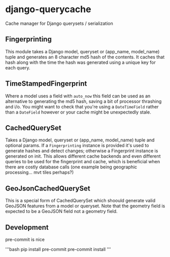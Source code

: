 
# django-querycache

Cache manager for Django querysets / serialization

## Fingerprinting

This module takes a Django model, queryset or (app_name, model_name) tuple and generates an 8 character md5 hash of the contents. It caches that hash along with the time the hash was generated using a unique key for each query.

## TimeStampedFingerprint

Where a model uses a field with `auto_now` this field can be used as an alternative to generating the md5 hash, saving a bit of processor thrashing and i/o. You might want to check that you're using a `DateTimeField` rather than a `DateField` however or your cache might be unexpectedly stale.

## CachedQuerySet

Takes a Django model, queryset or (app_name, model_name) tuple and optional params. If a `Fingerprinting` instance is provided it's used to generate hashes and detect changes; otherwise a Fingerprint instance is generated on init. This allows different cache backends and even different queries to be used for the fingerprint and cache, which is beneficial when there are costly database calls (one example being geographic processing... mvt tiles perhaps?)

## GeoJsonCachedQuerySet

This is a special form of CachedQuerySet which shoould generate valid GeoJSON features from a model or queryset. Note that the geometry field is expected to be a GeoJSON field not a geometry field.

## Development

pre-commit is nice

'''bash
pip install pre-commit
pre-commit install
'''
